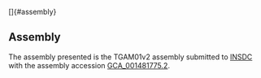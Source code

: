 []{#assembly}

Assembly
--------

The assembly presented is the TGAM01v2 assembly submitted to
[INSDC](http://www.insdc.org) with the assembly accession
[GCA\_001481775.2](http://www.ebi.ac.uk/ena/data/view/GCA_001481775.2).
